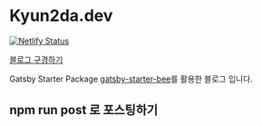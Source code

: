 # Kyun2da.dev

[![Netlify Status](https://api.netlify.com/api/v1/badges/cb9ecb37-c8c8-4d31-a69a-08c61e885e38/deploy-status)](https://app.netlify.com/sites/hopeful-lalande-c57ee0/deploys)

[블로그 구경하기](https://kyun2da.dev)

Gatsby Starter Package [gatsby-starter-bee](https://www.gatsbyjs.com/starters/JaeYeopHan/gatsby-starter-bee)를 활용한 블로그 입니다.

## npm run post 로 포스팅하기
